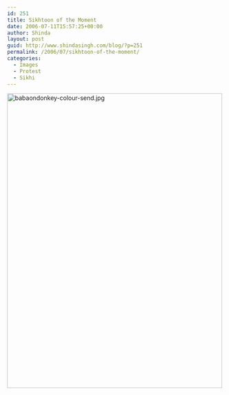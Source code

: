 ```yaml
---
id: 251
title: Sikhtoon of the Moment
date: 2006-07-11T15:57:25+00:00
author: Shinda
layout: post
guid: http://www.shindasingh.com/blog/?p=251
permalink: /2006/07/sikhtoon-of-the-moment/
categories:
  - Images
  - Protest
  - Sikhi
---
```

[<img src="http://www.shindasingh.com/blog/wp-content/uploads/2006/07/115265134260_tn.jpg" style="WIDTH: 500px; HEIGHT: 684px" title="babaondonkey-colour-send.jpg" height="684" width="500" alt="babaondonkey-colour-send.jpg" border="0" id="115265134260.jpg" />](http://www.shindasingh.com/blog/wp-content/uploads/2006/07/115265134260.jpg)